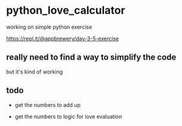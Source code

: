# python_love_calculator
working on simple python exercise


https://repl.it/@appbrewery/day-3-5-exercise

## really need to find a way to simplify the code
but it's kind of working

## todo
- get the numbers to add up

- get the numbers to logic for love evaluation


